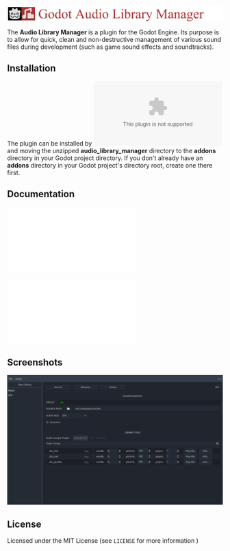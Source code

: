 ![Audio Library Manager for Godot 4](docs/title_audiolibrarymanager.png)

The **Audio Library Manager** is a plugin for the Godot Engine. Its purpose is to allow for quick, clean and non-destructive management of various sound files during development (such as game sound effects and soundtracks).

## Installation

The plugin can be installed by ![downloading a copy from this github repo](https://github.com/kosmossen/godot_audio_library_manager/releases/latest/download/godot_audio_library_manager.zip) and moving the unzipped **audio_library_manager** directory to the **addons** directory in your Godot project directory. If you don't already have an **addons** directory in your Godot project's directory root, create one there first.

## Documentation

![1. Getting Started](docs/1_getting_started.md)

![2. JSON Data](docs/2_json_data.md)

## Screenshots

![Main interface](docs/getting_started_2.png)

## License

Licensed under the MIT License (see `LICENSE` for more information )
